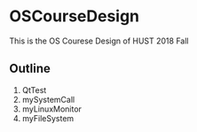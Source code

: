 # OSCourseDesign
This is the OS Courese Design of HUST 2018 Fall

## Outline
1.  QtTest
2.  mySystemCall
3.  myLinuxMonitor
4.  myFileSystem